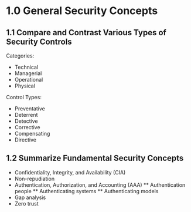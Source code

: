 # 1.0 General Security Concepts

## 1.1 Compare and Contrast Various Types of Security Controls

Categories:
* Technical
* Managerial
* Operational
* Physical

Control Types:
* Preventative
* Deterrent
* Detective
* Corrective
* Compensating
* Directive

## 1.2 Summarize Fundamental Security Concepts

* Confidentiality, Integrity, and Availability (CIA)
* Non-repudiation
* Authentication, Authorization, and Accounting (AAA)
** Authentication people
** Authenticating systems
** Authenticating models
* Gap analysis
* Zero trust
